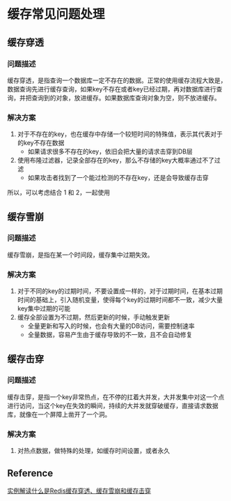 # 缓存常见问题处理


## 缓存穿透

### 问题描述
缓存穿透，是指查询一个数据库一定不存在的数据。正常的使用缓存流程大致是，数据查询先进行缓存查询，如果key不存在或者key已经过期，再对数据库进行查询，并把查询到的对象，放进缓存。如果数据库查询对象为空，则不放进缓存。

### 解决方案
1. 对于不存在的key，也在缓存中存储一个较短时间的特殊值，表示其代表对于的key不存在数据
	+ 如果请求很多不存在的key，依旧会把大量的请求击穿到DB层
2. 使用布隆过滤器，记录全部存在的key，那么不存储的key大概率通过不了过滤
	+ 如果攻击者找到了一个能过检测的不存在key，还是会导致缓存击穿

所以，可以考虑结合 1 和 2，一起使用


## 缓存雪崩

### 问题描述
缓存雪崩，是指在某一个时间段，缓存集中过期失效。

### 解决方案
1. 对于不同的key的过期时间，不要设置成一样的，对于过期时间，在基本过期时间的基础上，引入随机变量，使得每个key的过期时间都不一致，减少大量key集中过期的可能
2. 缓存全部设置为不过期，然后更新的时候，手动触发更新
	+ 全量更新和写入的时候，也会有大量的DB访问，需要控制速率
	+ 全量数据，容易产生由于缓存导致的不一致，且不会自动修复


## 缓存击穿

### 问题描述
缓存击穿，是指一个key非常热点，在不停的扛着大并发，大并发集中对这一个点进行访问，当这个key在失效的瞬间，持续的大并发就穿破缓存，直接请求数据库，就像在一个屏障上凿开了一个洞。

### 解决方案
1. 对热点数据，做特殊的处理，如缓存时间设置，或者永久


## Reference
[实例解读什么是Redis缓存穿透、缓存雪崩和缓存击穿](https://baijiahao.baidu.com/s?id=1619572269435584821&wfr=spider&for=pc)











